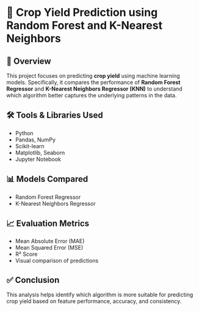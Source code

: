 # 🌾 Crop Yield Prediction using Random Forest and K-Nearest Neighbors

## 🧠 Overview
This project focuses on predicting **crop yield** using machine learning models. Specifically, it compares the performance of **Random Forest Regressor** and **K-Nearest Neighbors Regressor (KNN)** to understand which algorithm better captures the underlying patterns in the data.

## 🛠️ Tools & Libraries Used
- Python
- Pandas, NumPy
- Scikit-learn
- Matplotlib, Seaborn
- Jupyter Notebook

## 📊 Models Compared
- Random Forest Regressor
- K-Nearest Neighbors Regressor

## 📈 Evaluation Metrics
- Mean Absolute Error (MAE)
- Mean Squared Error (MSE)
- R² Score
- Visual comparison of predictions

## ✅ Conclusion
This analysis helps identify which algorithm is more suitable for predicting crop yield based on feature performance, accuracy, and consistency.

